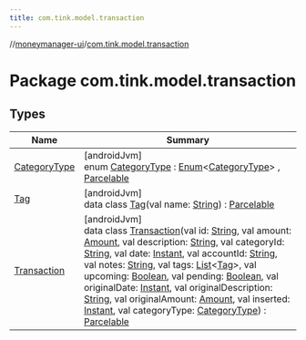 ```yaml
---
title: com.tink.model.transaction
---
```

//[moneymanager-ui](../../index.html)/[com.tink.model.transaction](index.html)



# Package com.tink.model.transaction



## Types


| Name | Summary |
|---|---|
| [CategoryType](-category-type/index.html) | [androidJvm]<br>enum [CategoryType](-category-type/index.html) : [Enum](https://kotlinlang.org/api/latest/jvm/stdlib/kotlin/-enum/index.html)&lt;[CategoryType](-category-type/index.html)&gt; , [Parcelable](https://developer.android.com/reference/kotlin/android/os/Parcelable.html) |
| [Tag](-tag/index.html) | [androidJvm]<br>data class [Tag](-tag/index.html)(val name: [String](https://kotlinlang.org/api/latest/jvm/stdlib/kotlin/-string/index.html)) : [Parcelable](https://developer.android.com/reference/kotlin/android/os/Parcelable.html) |
| [Transaction](-transaction/index.html) | [androidJvm]<br>data class [Transaction](-transaction/index.html)(val id: [String](https://kotlinlang.org/api/latest/jvm/stdlib/kotlin/-string/index.html), val amount: [Amount](../com.tink.model.misc/-amount/index.html), val description: [String](https://kotlinlang.org/api/latest/jvm/stdlib/kotlin/-string/index.html), val categoryId: [String](https://kotlinlang.org/api/latest/jvm/stdlib/kotlin/-string/index.html), val date: [Instant](https://developer.android.com/reference/kotlin/java/time/Instant.html), val accountId: [String](https://kotlinlang.org/api/latest/jvm/stdlib/kotlin/-string/index.html), val notes: [String](https://kotlinlang.org/api/latest/jvm/stdlib/kotlin/-string/index.html), val tags: [List](https://kotlinlang.org/api/latest/jvm/stdlib/kotlin.collections/-list/index.html)&lt;[Tag](-tag/index.html)&gt;, val upcoming: [Boolean](https://kotlinlang.org/api/latest/jvm/stdlib/kotlin/-boolean/index.html), val pending: [Boolean](https://kotlinlang.org/api/latest/jvm/stdlib/kotlin/-boolean/index.html), val originalDate: [Instant](https://developer.android.com/reference/kotlin/java/time/Instant.html), val originalDescription: [String](https://kotlinlang.org/api/latest/jvm/stdlib/kotlin/-string/index.html), val originalAmount: [Amount](../com.tink.model.misc/-amount/index.html), val inserted: [Instant](https://developer.android.com/reference/kotlin/java/time/Instant.html), val categoryType: [CategoryType](-category-type/index.html)) : [Parcelable](https://developer.android.com/reference/kotlin/android/os/Parcelable.html) |

